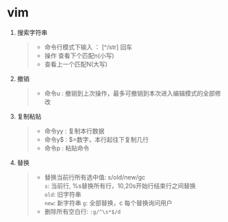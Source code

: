 # vim 

1. 搜索字符串
	>- 命令行模式下输入 ： [^/str] 回车
	>- 操作 查看下个匹配n(小写)
	>- 查看上一个匹配N(大写) 
2. 撤销
	>- 命令u : 撤销到上次操作，最多可撤销到本次进入编辑模式的全部修改
3. 复制粘贴
	>- 命令yy : 复制本行数据
	>- 命令y$ : $=数字，本行起往下复制几行
	>- 命令p : 粘贴命令
4. 替换
    >-  替换当前行所有选中值: s/old/new/gc  
    `s`: 当前行, %s替换所有行，10,20s开始行结束行之间替换  
    `old`: 旧字符串  
    `new`: 新字符串
    `g`: 全部替换，c 每个替换询问用户
    >- 删除所有空白行: `:g/^\s*$/d`